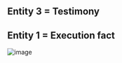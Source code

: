 ## Entity 3 = Testimony
## Entity 1 = Execution fact
![image](https://github.com/Lucky1Man/node-js-api-task-4/assets/86126779/6837de5a-ff39-4490-9027-8090a5333ecd)
